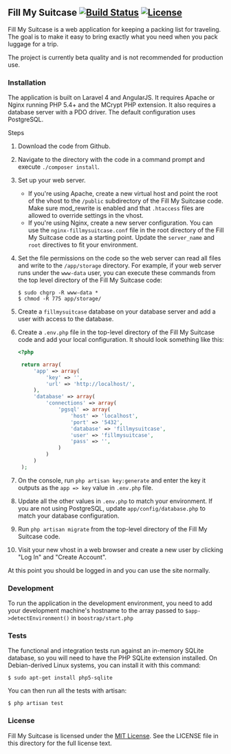 ## Fill My Suitcase [![Build Status](https://travis-ci.org/aag/fillmysuitcase.svg?branch=master)](https://travis-ci.org/aag/fillmysuitcase) [![License](https://img.shields.io/badge/License-MIT-blue.svg)](LICENSE)

Fill My Suitcase is a web application for keeping a packing list for traveling.
The goal is to make it easy to bring exactly what you need when you pack luggage
for a trip.

The project is currently beta quality and is not recommended for production use.

### Installation

The application is built on Laravel 4 and AngularJS.  It requires Apache or
Nginx running PHP 5.4+ and the MCrypt PHP extension.  It also requires a
database server with a PDO driver.  The default configuration uses PostgreSQL.

Steps

1. Download the code from Github.
2. Navigate to the directory with the code in a command prompt and execute
   `./composer install`.
3. Set up your web server.
   * If you're using Apache, create a new virtual host and point the root of
   the vhost to the `/public` subdirectory of the Fill My Suitcase code. Make
   sure mod_rewrite is enabled and that `.htaccess` files are allowed to
   override settings in the vhost.
   * If you're using Nginx, create a new server configuration. You can use the
   `nginx-fillmysuitcase.conf` file in the root directory of the Fill My
   Suitcase code as a starting point. Update the `server_name` and `root`
   directives to fit your environment.
4. Set the file permissions on the code so the web server can read all files
   and write to the `/app/storage` directory. For example, if your web server
   runs under the `www-data` user, you can execute these commands from the
   top level directory of the Fill My Suitcase code:

   ```
   $ sudo chgrp -R www-data *
   $ chmod -R 775 app/storage/
   ```
5. Create a `fillmysuitcase` database on your database server and add a user
   with access to the database.
6. Create a `.env.php` file in the top-level directory of the Fill My Suitcase
   code and add your local configuration. It should look something like this:
   ```php
   <?php

    return array(
        'app' => array(
            'key' => '',
            'url' => 'http://localhost/',
        ),
        'database' => array(
            'connections' => array(
                'pgsql' => array(
                    'host' => 'localhost',
                    'port' => '5432',
                    'database' => 'fillmysuitcase',
                    'user' => 'fillmysuitcase',
                    'pass' => '',
                )
            )
        )
    );
    ```

7. On the console, run `php artisan key:generate` and enter the key it outputs
   as the `app => key` value in `.env.php` file.
8. Update all the other values in `.env.php` to match your environment. If you
   are not using PostgreSQL, update `app/config/database.php` to match your
   database configuration.
9. Run `php artisan migrate` from the top-level directory of the Fill My
   Suitcase code.
10. Visit your new vhost in a web browser and create a new user by clicking
   "Log In" and "Create Account".

At this point you should be logged in and you can use the site normally.

### Development

To run the application in the development environment, you need to add your
development machine's hostname to the array passed to
`$app->detectEnvironment()` in `boostrap/start.php`

### Tests

The functional and integration tests run against an in-memory SQLite database,
so you will need to have the PHP SQLite extension installed. On Debian-derived
Linux systems, you can install it with this command:

```
$ sudo apt-get install php5-sqlite
```

You can then run all the tests with artisan:

```
$ php artisan test
```

### License

Fill My Suitcase is licensed under the
[MIT License](http://opensource.org/licenses/MIT).  See the LICENSE file in
this directory for the full license text.

